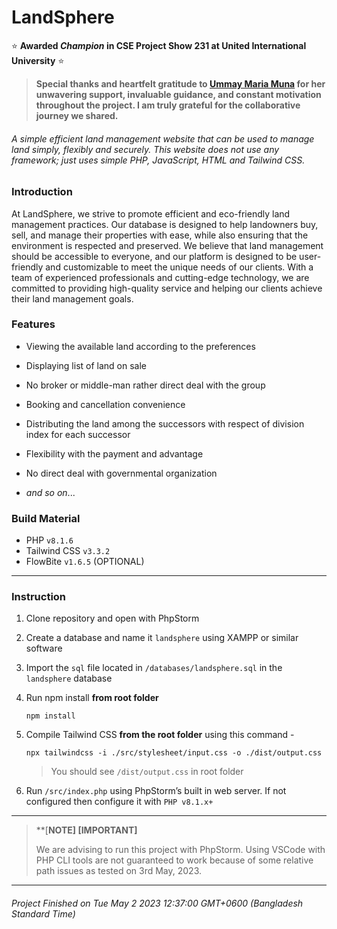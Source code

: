 # LandSphere

:star: **Awarded *Champion* in CSE Project Show 231 at United International University** :star:

> **Special thanks and heartfelt gratitude to [Ummay Maria Muna](https://github.com/mariamuna04/) for her unwavering support, invaluable guidance, and constant motivation throughout the project. I am truly grateful for the collaborative journey we shared.**

###### A simple efficient land management website that can be used to manage land simply, flexibly and securely.  This website does not use any framework; just uses simple PHP, JavaScript, HTML and Tailwind CSS.


### Introduction

At LandSphere, we strive to promote efficient and eco-friendly land management
practices. Our database is designed to help landowners buy, sell, and manage their properties with ease,
while also ensuring that the environment is respected and preserved. We believe that land management should
be accessible to everyone, and our platform is designed to be user-friendly and customizable to meet the
unique needs of our clients. With a team of experienced professionals and cutting-edge technology, we are
committed to providing high-quality service and helping our clients achieve their land management goals.


### Features

- Viewing the available land according to the preferences

- Displaying list of land on sale

- No broker or middle-man rather direct deal with the group

- Booking and cancellation convenience

- Distributing the land among the successors with respect of division index for each successor

- Flexibility with the payment and advantage

- No direct deal with governmental organization
- *and so on*...


### Build Material

- PHP `v8.1.6`
- Tailwind CSS `v3.3.2`
- FlowBite `v1.6.5` (OPTIONAL)

---

### Instruction 
1. Clone repository and open with PhpStorm

2. Create a database and name it `landsphere` using XAMPP or similar software

3. Import the `sql` file located in `/databases/landsphere.sql` in the `landsphere` database

4. Run npm install **from root folder**
    ``` shell
    npm install
    ```

5. Compile Tailwind CSS **from the root folder**  using this command - 
    ``` shell
    npx tailwindcss -i ./src/stylesheet/input.css -o ./dist/output.css
    ```

    > You should see `/dist/output.css` in root folder

6. Run `/src/index.php` using PhpStorm’s built in web server. If not configured then configure it with `PHP v8.1.x+`

---
> **[**NOTE] [IMPORTANT]**
>
> We are advising to run this project with PhpStorm. Using VSCode with PHP CLI tools are not guaranteed to work because of some relative path issues as tested on 3rd May, 2023.

---


######  Project Finished on Tue May 2 2023 12:37:00 GMT+0600 (Bangladesh Standard Time)
